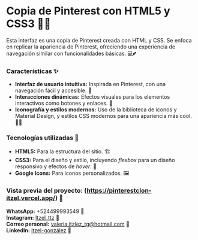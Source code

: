# Copia de Pinterest con HTML5 y CSS3 🌸✨
Esta interfaz es una copia de Pinterest creada con HTML y CSS. Se enfoca en replicar la apariencia de Pinterest, ofreciendo una experiencia de navegación similar con funcionalidades básicas. 💻💕

### Características ✨
+ **Interfaz de usuario intuitiva:** Inspirada en Pinterest, con una navegación fácil y accesible. 🌈
+ **Interacciones dinámicas:** Efectos visuales para los elementos interactivos como botones y enlaces. 💫
+ **Iconografía y estilos modernos:** Uso de la biblioteca de iconos y Material Design, y estilos CSS modernos para una apariencia más cool. 🎨🌟

### Tecnologías utilizadas 🔧
+ **HTML5:** Para la estructura del sitio. 🏗️
+ **CSS3:** Para el diseño y estilo, incluyendo _flexbox_ para un diseño responsivo y efectos de _hover_. 🌿
+ **Google Icons:** Para iconos personalizados. 🖼️

### Vista previa del proyecto: (https://pinterestclon-itzel.vercel.app/) 📸
**WhatsApp:** +524499993549 📱  
**Instagram:** [ltzel_ttz](https://www.instagram.com/ltzel_ttz/profilecard/?igsh=MTN0amZjMmRpaHE0bQ==) 💖  
**Correo personal:** valeria.itzlez_tg@hotmail.com 📧  
**LinkedIn:** [itzel-gonzález](https://www.linkedin.com/in/itzel-gonz%C3%A1lez-200700332/) 💼
